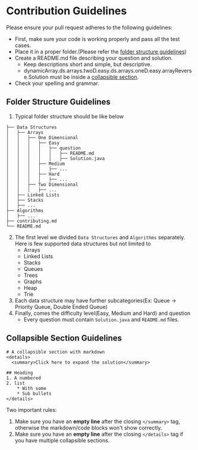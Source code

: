 # Contribution Guidelines

Please ensure your pull request adheres to the following guidelines:

- First, make sure your code is working properly and pass all the test cases.
- Place it in a proper folder.(Please refer the [folder structure guidelines](#folder-structure-guidelines))
- Create a README.md file describing your question and solution.
  - Keep descriptions short and simple, but descriptive.
  - dynamicArray.ds.arrays.twoD.easy.ds.arrays.oneD.easy.arrayReverse.Solution must be inside a [collapsible section](#collapsible-section-guidelines).
- Check your spelling and grammar.

## Folder Structure Guidelines
1. Typical folder structure should be like below
```
├── Data Structures
│   ├── Arrays
│   │   ├── One Dimensional
│   │   │   ├── Easy
│   │   │   │   ├── question
│   │   │   │   │   ├── README.md
│   │   │   │   │   ├── Solution.java
│   │   │   ├── Medium
│   │   │   │   ├── ...
│   │   │   ├── Hard
│   │   │   │   ├── ...
│   │   ├── Two Dimensional
│   │   │   ├── ...
│   ├── Linked Lists
│   ├── Stacks
│   ├── ...
├── Algorithms
│   ├── ...
├── contributing.md
└── README.md
```
2. The first level we divided `Data Structures` and `Algorithms` separately. Here is few supported data structures but not limited to
   - Arrays 
   - Linked Lists
   - Stacks
   - Queues
   - Trees
   - Graphs
   - Heap 
   - Trie
3. Each data structure may have further subcategories(Ex: Queue -> Priority Queue, Double Ended Queue)
4. Finally, comes the difficulty level(Easy, Medium and Hard) and question
   - Every question must contain `Solution.java` and `README.md` files.

## Collapsible Section Guidelines

```
# A collapsible section with markdown
<details>
  <summary>Click here to expand the solution</summary>

## Heading
1. A numbered
2. list
    * With some
    * Sub bullets
</details>
```

Two important rules:
1. Make sure you have an **empty line** after the closing `</summary>` tag, otherwise the markdown/code blocks won't show correctly.
2. Make sure you have an **empty line** after the closing `</details>` tag if you have multiple collapsible sections.
